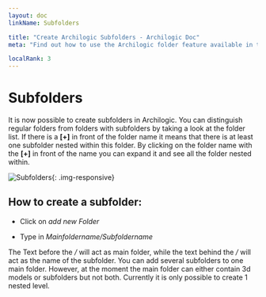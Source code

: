 ```yaml
---
layout: doc
linkName: Subfolders

title: "Create Archilogic Subfolders - Archilogic Doc"
meta: "Find out how to use the Archilogic folder feature available in the dashboard. It will help you keep your 3D models organized."

localRank: 3
---
```


# Subfolders

It is now possible to create subfolders in Archilogic.
You can distinguish regular folders from folders with subfolders by taking a look at the folder list.
If there is a **[+]** in front of the folder name it means that there is at least one subfolder nested within this folder.
By clicking on the folder name with the **[+]** in front of the name you can expand it and see all the folder nested within.

![Subfolders]({{site.baseurl}}/assets/images/Platform-Folder-List-Subfolders.jpg){: .img-responsive}

## How to create a subfolder:

* Click on *add new Folder*

* Type in *Mainfoldername/Subfoldername*

The Text before the */* will act as main folder, while the text behind the */* will act as the name of the subfolder.
You can add several subfolders to one main folder.
However, at the moment the main folder can either contain 3d models or subfolders but not both.
Currently it is only possible to create 1 nested level.
